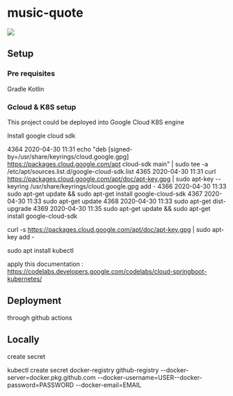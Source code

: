 # music-quote

![](https://github.com/littlewing/music-quote/workflows/CI/badge.svg)

## Setup 

### Pre requisites

Gradle
Kotlin

### Gcloud & K8S setup

This project could be deployed into Google Cloud K8S engine

Install google cloud sdk


 4364  2020-04-30 11:31  echo "deb [signed-by=/usr/share/keyrings/cloud.google.gpg] https://packages.cloud.google.com/apt cloud-sdk main" | sudo tee -a /etc/apt/sources.list.d/google-cloud-sdk.list
 4365  2020-04-30 11:31  curl https://packages.cloud.google.com/apt/doc/apt-key.gpg | sudo apt-key --keyring /usr/share/keyrings/cloud.google.gpg add -
 4366  2020-04-30 11:33  sudo apt-get update && sudo apt-get install google-cloud-sdk
 4367  2020-04-30 11:33  sudo apt-get update
 4368  2020-04-30 11:33  sudo apt-get dist-upgrade
 4369  2020-04-30 11:35  sudo apt-get update && sudo apt-get install google-cloud-sdk


curl -s https://packages.cloud.google.com/apt/doc/apt-key.gpg | sudo apt-key add -

sudo apt install kubectl


apply this documentation : https://codelabs.developers.google.com/codelabs/cloud-springboot-kubernetes/


## Deployment

through github actions

## Locally

create secret 

kubectl create secret docker-registry github-registry --docker-server=docker.pkg.github.com --docker-username=USER--docker-password=PASSWORD --docker-email=EMAIL
